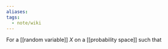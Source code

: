 ```yaml
---
aliases: 
tags:
  - note/wiki
---
```


For a [[random variable]] $X$ on a [[probability space]] such that 

